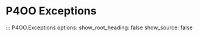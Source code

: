 # P4OO Exceptions

::: P4OO.Exceptions
    options:
      show_root_heading: false
      show_source: false
